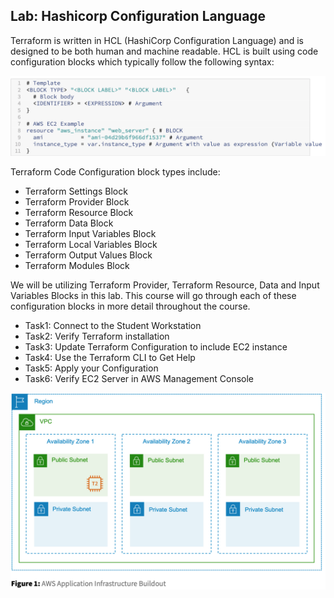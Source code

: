 ## Lab: Hashicorp Configuration Language

Terraform is written in HCL (HashiCorp Configuration Language) and is designed to be both human and machine readable. HCL is built using code configuration blocks which typically follow the following syntax:

![](HCL-Block_template.png)

Terraform Code Configuration block types include:
- Terraform Settings Block
- Terraform Provider Block
- Terraform Resource Block
- Terraform Data Block
- Terraform Input Variables Block
- Terraform Local Variables Block
- Terraform Output Values Block 
- Terraform Modules Block

We will be utilizing Terraform Provider, Terraform Resource, Data and Input Variables Blocks in this lab. This course will go through each of these configuration blocks in more detail throughout the course.

- Task1: Connect to the Student Workstation
- Task2: Verify Terraform installation
- Task3: Update Terraform Configuration to include EC2 instance 
- Task4: Use the Terraform CLI to Get Help
- Task5: Apply your Configuration
- Task6: Verify EC2 Server  in AWS Management Console

![](3.1-Architecture.png)